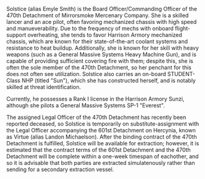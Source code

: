 Solstice (alias Emyle Smith) is the Board Officer/Commanding Officer of the 470th Detachment of Mirrorsmoke Mercenary Company. She is a skilled lancer and an ace pilot, often favoring mechanized chassis with high speed and manueverability. Due to the frequency of mechs with onboard flight-support overheating, she tends to favor Harrison Armory mechanized chassis, which are known for their state-of-the-art coolant systems and resistance to heat buildup. Additionally, she is known for her skill with heavy weapons (such as a General Massive Systems Heavy Machine Gun), and is capable of providing sufficient covering fire with them; despite this, she is often the sole member of the 470th Detachment, so her penchant for this does not often see utilization. Solstice also carries an on-board STUDENT-Class NHP (titled "Sun"), which she has constructed herself, and is notably skilled at threat identification.

Currently, he possesses a Rank I license in the Harrison Armory Sunzi, although she pilots a General Massive Systems SP-1 "Everest".

The assigned Legal Officer of the 470th Detachment has recently been reported deceased, so Solstice is temporarily on substitute-assignment with the Legal Officer accompanying the 601st Detachment on Hercynia, known as Virtue (alias Landon Michaelson). After the binding contract of the 470th Detachment is fulfilled, Solstice will be available for extraction; however, it is estimated that the contract terms of the 601st Detachment and the 470th Detachment will be complete within a one-week timespan of eachother, and so it is advisable that both parties are extracted simulatenously rather than sending for a secondary extraction vessel.
